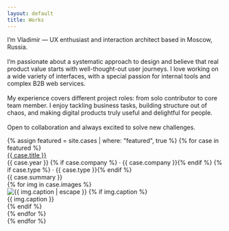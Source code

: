 ```yaml
---
layout: default
title: Works
---
```


<div class="container">
  <div class="intro-hero">
    <p>
    I’m Vladimir — UX enthusiast and interaction architect based in Moscow, Russia.<br><br>
    I’m passionate about a systematic approach to design and believe that real product value starts with well-thought-out user journeys. I love working on a wide variety of interfaces, with a special passion for internal tools and complex B2B web services.<br><br>
    My experience covers different project roles: from solo contributor to core team member. I enjoy tackling business tasks, building structure out of chaos, and making digital products truly useful and delightful for people.<br><br>
    Open to collaboration and always excited to solve new challenges.
    </p>
  </div>
</div>
<div class="intro-divider"></div>
<!-- Главные кейсы -->
<div class="featured-cases">
  {% assign featured = site.cases | where: "featured", true %}
  {% for case in featured %}
    <div class="case-block">
<div class="case-meta2">
  <div class="case-title-row">
    <a href="{{ case.url }}" class="case-title2">{{ case.title }}</a>
  </div>
  <div class="case-meta2-inline">
    {{ case.year }}
    {% if case.company %} · {{ case.company }}{% endif %}
    {% if case.type %} · {{ case.type }}{% endif %}
  </div>
  <div class="case-summary2">{{ case.summary }}</div>
</div>
      <div class="case-gallery">
        {% for img in case.images %}
          <div class="case-gallery-item">
            <img
              class="case-thumb2"
              src="{{ site.baseurl }}{{ img.src }}"
              alt="{{ img.caption | escape }}"
              onclick="openCaseGallery({{ forloop.parentloop.index0 }}, {{ forloop.index0 }})"
            >
            {% if img.caption %}
              <div class="case-thumb-caption">{{ img.caption }}</div>
            {% endif %}
          </div>
        {% endfor %}
      </div>
    </div>
  {% endfor %}
</div>
<!-- Лайтбокс (один для всех проектов) -->
<div id="lightbox" class="lightbox" style="display:none;">
  <div class="lightbox-bg" onclick="closeLightbox()"></div>
  <div class="lightbox-content">
    <button class="lightbox-close" onclick="closeLightbox()">&times;</button>
    <button class="lightbox-arrow left" onclick="lightboxPrev()">&larr;</button>
    <img id="lightbox-img" class="lightbox-img" src="">
    <button class="lightbox-arrow right" onclick="lightboxNext()">&rarr;</button>
    <div id="lightbox-caption" class="lightbox-caption"></div>
  </div>
</div>

